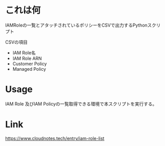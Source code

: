 # これは何  
IAMRoleの一覧とアタッチされているポリシーをCSVで出力するPythonスクリプト

CSVの項目
* IAM Role名
* IAM Role ARN
* Customer Policy
* Managed Policy
 
# Usage
IAM Role 及びIAM Policyの一覧取得できる環境で本スクリプトを実行する。

# Link
https://www.cloudnotes.tech/entry/iam-role-list
